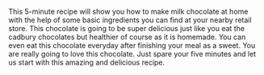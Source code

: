 This 5-minute recipe will show you how to make milk chocolate at home with the help of some basic ingredients you can find at your nearby retail store. 
This chocolate is going to be super delicious just like you eat the cadbury chocolates but healthier of course as it is homemade. 
You can even eat this chocolate everyday after finishing your meal as a sweet. 
You are really going to love this chocolate. 
Just spare your five minutes and let us start with this amazing and delicious recipe.